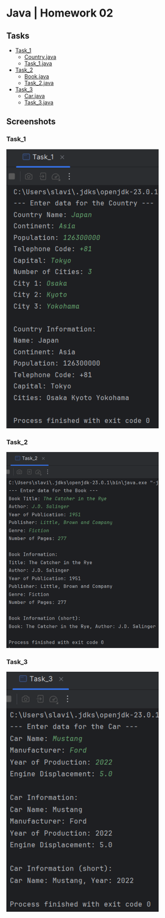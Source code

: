 # Java | Homework 02

## Tasks

* [Task_1](./src/Task_1/)
    - [Country.java](./src/Task_1/Country.java)
    - [Task_1.java](./src/Task_1/Task_1.java)
* [Task_2](./src/Task_2/)
    - [Book.java](./src/Task_2/Book.java)
    - [Task_2.java](./src/Task_2/Task_2.java)
* [Task_3](./src/Task_3/)
    - [Car.java](./src/Task_3/Car.java)
    - [Task_3.java](./src/Task_3/Task_3.java)

## Screenshots

### Task_1

<img src="./screenshots/1.png" alt="screenshot 1.png" width="400"/>

### Task_2

<img src="./screenshots/2.png" alt="screenshot 2.png" width="400"/>

### Task_3

<img src="./screenshots/3.png" alt="screenshot 3.png" width="400"/>
